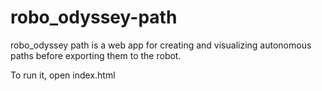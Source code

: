 # robo_odyssey-path
robo_odyssey path is a web app for creating and visualizing autonomous paths before exporting them to the robot.

To run it, open index.html
